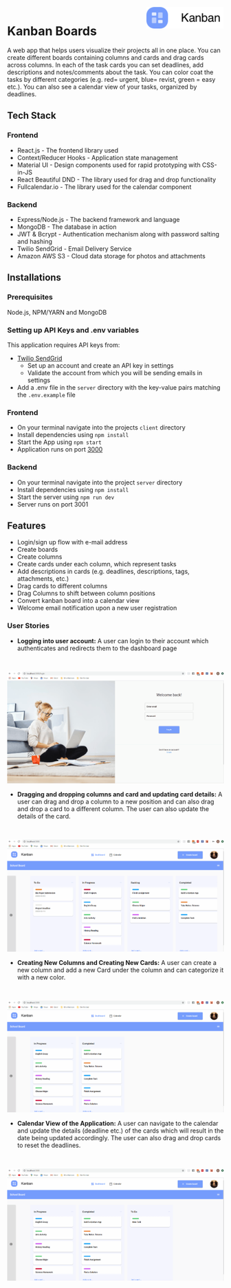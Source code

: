 <img src="client\public\images\logo.png" alt="Kanban logo" title="Kanban" align="right" height="50" />

# Kanban Boards
A web app that helps users visualize their projects all in one place. You can create different boards containing columns and cards and drag cards across columns. In each of the task cards you can set deadlines, add descriptions and notes/comments about the task. You can color coat the tasks by different categories (e.g. red= urgent, blue= revist, green = easy etc.). You can also see a calendar view of your tasks, organized by deadlines.

## Tech Stack
### Frontend
* React.js - The frontend library used
* Context/Reducer Hooks - Application state management
* Material UI - Design components used for rapid prototyping with CSS-in-JS
* React Beautiful DND - The library used for drag and drop functionality
* Fullcalendar.io - The library used for the calendar component
### Backend
* Express/Node.js - The backend framework and language
* MongoDB - The database in action
* JWT & Bcrypt - Authentication mechanism along with password salting and hashing
* Twilio SendGrid - Email Delivery Service
* Amazon AWS S3 - Cloud data storage for photos and attachments

## Installations
### Prerequisites
Node.js, NPM/YARN and MongoDB

### Setting up API Keys and .env variables
This application requires API keys from:
* [Twilio SendGrid](https://sendgrid.com/)
    * Set up an account and create an API key in settings
    * Validate the account from which you will be sending emails in settings
* Add a .env file in the `server` directory with the key-value pairs matching the `.env.example` file

### Frontend
* On your terminal navigate into the projects `client` directory
* Install dependencies using `npm install`
* Start the App using `npm start`
* Application runs on port [3000](http://localhost:3000/)
### Backend
* On your terminal navigate into the project `server` directory
* Install dependencies using `npm install`
* Start the server using `npm run dev`
* Server runs on port 3001

## Features
* Login/sign up flow with e-mail address
* Create boards
* Create columns
* Create cards under each column, which represent tasks
* Add descriptions in cards (e.g. deadlines, descriptions, tags, attachments,  etc.)
* Drag cards to different columns
* Drag Columns to shift between column positions
* Convert kanban board into a calendar view
* Welcome email notification upon a new user registration

### User Stories
* **Logging into user account:** A user can login to their account which authenticates and redirects them to the dashboard page
<br />

![Login](./assets/Login.gif)
<br />

* **Dragging and dropping columns and card and updating card details:** A user can drag and drop a column to a new position and can also drag and drop a card to a different column. The user can also update the details of the card.
<br />

![Dashboard](./assets/Dashboard.gif)
<br />

* **Creating New Columns and Creating New Cards:** A user can create a new column and add a new Card under the column and can categorize it with a new color.
<br />

![Add Column & Card](./assets/Add_Column_Card.gif)
<br />

* **Calendar View of the Application:** A user can navigate to the calendar and update the details (deadline etc.) of the cards which will result in the date being updated accordingly. The user can also drag and drop cards to reset the deadlines.
<br />

![Calendar](./assets/Calendar.gif)
<br />


